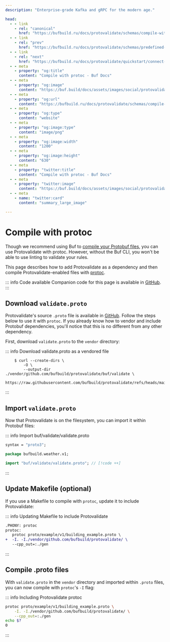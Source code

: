 ```yaml
---
description: "Enterprise-grade Kafka and gRPC for the modern age."

head:
  - - link
    - rel: "canonical"
      href: "https://bufbuild.ru/docs/protovalidate/schemas/compile-with-protoc/"
  - - link
    - rel: "prev"
      href: "https://bufbuild.ru/docs/protovalidate/schemas/predefined-rules/"
  - - link
    - rel: "next"
      href: "https://bufbuild.ru/docs/protovalidate/quickstart/connect-go/"
  - - meta
    - property: "og:title"
      content: "Compile with protoc - Buf Docs"
  - - meta
    - property: "og:image"
      content: "https://buf.build/docs/assets/images/social/protovalidate/schemas/compile-with-protoc.png"
  - - meta
    - property: "og:url"
      content: "https://bufbuild.ru/docs/protovalidate/schemas/compile-with-protoc/"
  - - meta
    - property: "og:type"
      content: "website"
  - - meta
    - property: "og:image:type"
      content: "image/png"
  - - meta
    - property: "og:image:width"
      content: "1200"
  - - meta
    - property: "og:image:height"
      content: "630"
  - - meta
    - property: "twitter:title"
      content: "Compile with protoc - Buf Docs"
  - - meta
    - property: "twitter:image"
      content: "https://buf.build/docs/assets/images/social/protovalidate/schemas/compile-with-protoc.png"
  - - meta
    - name: "twitter:card"
      content: "summary_large_image"

---
```


# Compile with protoc

Though we recommend using Buf to [compile your Protobuf files](../../quickstart/), you can use Protovalidate with protoc. However, without the Buf CLI, you won't be able to use linting to validate your rules.

This page describes how to add Protovalidate as a dependency and then compile Protovalidate-enabled files with [protoc](https://grpc.io/docs/protoc-installation/).

::: info Code available
Companion code for this page is available in [GitHub](https://github.com/bufbuild/buf-examples/tree/main/protovalidate/compiling-protoc).
:::

## Download `validate.proto`

Protovalidate's source `.proto` file is available in [GitHub](https://github.com/bufbuild/protovalidate). Follow the steps below to use it with `protoc`. If you already know how to vendor and include Protobuf dependencies, you'll notice that this is no different from any other dependency.

First, download `validate.proto` to the `vendor` directory:

::: info Download validate.proto as a vendored file

```shell
    $ curl --create-dirs \
        -O \
        --output-dir ./vendor/github.com/bufbuild/protovalidate/buf/validate \
        https://raw.githubusercontent.com/bufbuild/protovalidate/refs/heads/main/proto/protovalidate/buf/validate/validate.proto
```

:::

## Import `validate.proto`

Now that Protovalidate is on the filesystem, you can import it within Protobuf files:

::: info Import buf/validate/validate.proto

```protobuf
syntax = "proto3";

package bufbuild.weather.v1;

import "buf/validate/validate.proto"; // [!code ++]
```

:::

## Update Makefile (optional)

If you use a Makefile to compile with `protoc`, update it to include Protovalidate:

::: info Updating Makefile to include Protovalidate

```diff
.PHONY: protoc
protoc:
   protoc proto/example/v1/building_example.proto \
+  -I. -I./vendor/github.com/bufbuild/protovalidate/ \
   --cpp_out=:./gen
```

:::

## Compile .proto files

With `validate.proto` in the `vendor` directory and imported within `.proto` files, you can now compile with `protoc`'s `-I` flag:

::: info Including Protovalidate protoc

```sh
protoc proto/example/v1/building_example.proto \
    -I. -I./vendor/github.com/bufbuild/protovalidate/ \
    --cpp_out=:./gen
echo $?
0
```

:::
